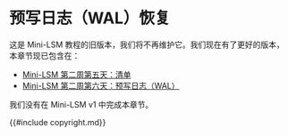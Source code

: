 
# 预写日志（WAL）恢复



这是 Mini-LSM 教程的旧版本，我们将不再维护它。我们现在有了更好的版本，本章节现已包含在：

- [Mini-LSM 第二周第五天：清单](./week2-05-manifest.md)
- [Mini-LSM 第二周第六天：预写日志（WAL）](./week2-06-wal.md)



我们没有在 Mini-LSM v1 中完成本章节。

{{#include copyright.md}}
